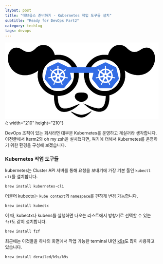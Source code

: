 ```yaml
---
layout: post
title: "데브옵스 준비하기 - Kubernetes 작업 도구들 설치"
subtitle: "Ready for DevOps Part2"
category: techlog
tags: devops
---
```


![tylor](/assets/img/techlog/k9s.png){: width="210" height="210"}

DevOps 조직이 있는 회사라면 대부분 Kubernetes를 운영하고 계실꺼라 생각합니다.  
이전글에서 Iterm2와 oh my zsh을 설치했다면, 여기에 더해서 Kubernetes를 운영하기 위한 환경을 구성해 보겠습니다.

### Kubernetes 작업 도구들
kubernetes는 Cluster API 서버를 통해 요청을 보내기에 가장 기본 툴인 `kubectl cli`를 설치합니다.  
~~~shell
brew install kubernetes-cli
~~~
더불어 kubectx는 `kube context`와 `namespace`를 편하게 변경 가능합니다.  
~~~shell
brew install kubectx
~~~
이 때, kubectx나 kubens를 실행하면 나오는 리스트에서 방향기로 선택할 수 있는 `fzf`도 같이 설치합니다.
~~~shell
brew install fzf
~~~
최근에는 이것들을 하나의 화면에서 작업 가능한 terminal UI인 [k9s](https://k9scli.io/)도 많이 사용하고 있습니다.  
~~~shell
brew install derailed/k9s/k9s
~~~
<!--more-->
